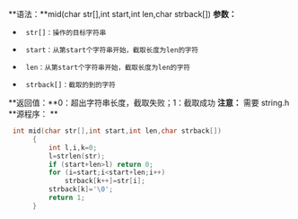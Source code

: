 **语法：**mid(char str[],int start,int len,char strback[])
**参数：**
-      str[]：操作的目标字符串
-      start：从第start个字符串开始，截取长度为len的字符
-      len：从第start个字符串开始，截取长度为len的字符
-      strback[]：截取的到的字符


**返回值：**0：超出字符串长度，截取失败；1：截取成功
**注意：** 
       需要 string.h
**源程序： **
```cpp
 int mid(char str[],int start,int len,char strback[])
      {
          int l,i,k=0;
          l=strlen(str);
          if (start+len>l) return 0;
          for (i=start;i<start+len;i++)
              strback[k++]=str[i];
          strback[k]='\0';
          return 1;
      } 
```